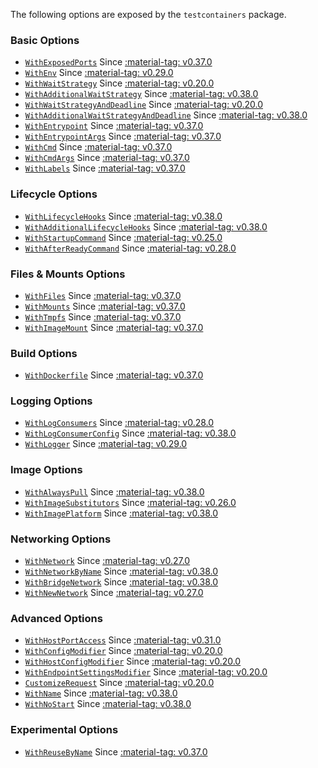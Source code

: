 The following options are exposed by the `testcontainers` package.

### Basic Options

- [`WithExposedPorts`](/features/creating_container/#withexposedports) Since <a href="https://github.com/testcontainers/testcontainers-go/releases/tag/v0.37.0"><span class="tc-version">:material-tag: v0.37.0</span></a>
- [`WithEnv`](/features/creating_container/#withenv) Since <a href="https://github.com/testcontainers/testcontainers-go/releases/tag/v0.29.0"><span class="tc-version">:material-tag: v0.29.0</span></a>
- [`WithWaitStrategy`](/features/creating_container/#withwaitstrategy) Since <a href="https://github.com/testcontainers/testcontainers-go/releases/tag/v0.20.0"><span class="tc-version">:material-tag: v0.20.0</span></a>
- [`WithAdditionalWaitStrategy`](/features/creating_container/#withadditionalwaitstrategy) Since <a href="https://github.com/testcontainers/testcontainers-go/releases/tag/v0.38.0"><span class="tc-version">:material-tag: v0.38.0</span></a>
- [`WithWaitStrategyAndDeadline`](/features/creating_container/#withwaitstrategyanddeadline) Since <a href="https://github.com/testcontainers/testcontainers-go/releases/tag/v0.20.0"><span class="tc-version">:material-tag: v0.20.0</span></a>
- [`WithAdditionalWaitStrategyAndDeadline`](/features/creating_container/#withadditionalwaitstrategyanddeadline) Since <a href="https://github.com/testcontainers/testcontainers-go/releases/tag/v0.38.0"><span class="tc-version">:material-tag: v0.38.0</span></a>
- [`WithEntrypoint`](/features/creating_container/#withentrypoint) Since <a href="https://github.com/testcontainers/testcontainers-go/releases/tag/v0.37.0"><span class="tc-version">:material-tag: v0.37.0</span></a>
- [`WithEntrypointArgs`](/features/creating_container/#withentrypointargs) Since <a href="https://github.com/testcontainers/testcontainers-go/releases/tag/v0.37.0"><span class="tc-version">:material-tag: v0.37.0</span></a>
- [`WithCmd`](/features/creating_container/#withcmd) Since <a href="https://github.com/testcontainers/testcontainers-go/releases/tag/v0.37.0"><span class="tc-version">:material-tag: v0.37.0</span></a>
- [`WithCmdArgs`](/features/creating_container/#withcmdargs) Since <a href="https://github.com/testcontainers/testcontainers-go/releases/tag/v0.37.0"><span class="tc-version">:material-tag: v0.37.0</span></a>
- [`WithLabels`](/features/creating_container/#withlabels) Since <a href="https://github.com/testcontainers/testcontainers-go/releases/tag/v0.37.0"><span class="tc-version">:material-tag: v0.37.0</span></a>

### Lifecycle Options

- [`WithLifecycleHooks`](/features/creating_container/#withlifecyclehooks) Since <a href="https://github.com/testcontainers/testcontainers-go/releases/tag/v0.38.0"><span class="tc-version">:material-tag: v0.38.0</span></a>
- [`WithAdditionalLifecycleHooks`](/features/creating_container/#withadditionallifecyclehooks) Since <a href="https://github.com/testcontainers/testcontainers-go/releases/tag/v0.38.0"><span class="tc-version">:material-tag: v0.38.0</span></a>
- [`WithStartupCommand`](/features/creating_container/#withstartupcommand) Since <a href="https://github.com/testcontainers/testcontainers-go/releases/tag/v0.25.0"><span class="tc-version">:material-tag: v0.25.0</span></a>
- [`WithAfterReadyCommand`](/features/creating_container/#withafterreadycommand) Since <a href="https://github.com/testcontainers/testcontainers-go/releases/tag/v0.28.0"><span class="tc-version">:material-tag: v0.28.0</span></a>

### Files & Mounts Options

- [`WithFiles`](/features/creating_container/#withfiles) Since <a href="https://github.com/testcontainers/testcontainers-go/releases/tag/v0.37.0"><span class="tc-version">:material-tag: v0.37.0</span></a>
- [`WithMounts`](/features/creating_container/#withmounts) Since <a href="https://github.com/testcontainers/testcontainers-go/releases/tag/v0.37.0"><span class="tc-version">:material-tag: v0.37.0</span></a>
- [`WithTmpfs`](/features/creating_container/#withtmpfs) Since <a href="https://github.com/testcontainers/testcontainers-go/releases/tag/v0.37.0"><span class="tc-version">:material-tag: v0.37.0</span></a>
- [`WithImageMount`](/features/creating_container/#withimagemount) Since <a href="https://github.com/testcontainers/testcontainers-go/releases/tag/v0.37.0"><span class="tc-version">:material-tag: v0.37.0</span></a>

### Build Options

- [`WithDockerfile`](/features/creating_container/#withdockerfile) Since <a href="https://github.com/testcontainers/testcontainers-go/releases/tag/v0.37.0"><span class="tc-version">:material-tag: v0.37.0</span></a>

### Logging Options

- [`WithLogConsumers`](/features/creating_container/#withlogconsumers) Since <a href="https://github.com/testcontainers/testcontainers-go/releases/tag/v0.28.0"><span class="tc-version">:material-tag: v0.28.0</span></a>
- [`WithLogConsumerConfig`](/features/creating_container/#withlogconsumerconfig) Since <a href="https://github.com/testcontainers/testcontainers-go/releases/tag/v0.38.0"><span class="tc-version">:material-tag: v0.38.0</span></a>
- [`WithLogger`](/features/creating_container/#withlogger) Since <a href="https://github.com/testcontainers/testcontainers-go/releases/tag/v0.29.0"><span class="tc-version">:material-tag: v0.29.0</span></a>

### Image Options

- [`WithAlwaysPull`](/features/creating_container/#withalwayspull) Since <a href="https://github.com/testcontainers/testcontainers-go/releases/tag/v0.38.0"><span class="tc-version">:material-tag: v0.38.0</span></a>
- [`WithImageSubstitutors`](/features/creating_container/#withimagesubstitutors) Since <a href="https://github.com/testcontainers/testcontainers-go/releases/tag/v0.26.0"><span class="tc-version">:material-tag: v0.26.0</span></a>
- [`WithImagePlatform`](/features/creating_container/#withimageplatform) Since <a href="https://github.com/testcontainers/testcontainers-go/releases/tag/v0.38.0"><span class="tc-version">:material-tag: v0.38.0</span></a>

### Networking Options

- [`WithNetwork`](/features/creating_container/#withnetwork) Since <a href="https://github.com/testcontainers/testcontainers-go/releases/tag/v0.27.0"><span class="tc-version">:material-tag: v0.27.0</span></a>
- [`WithNetworkByName`](/features/creating_container/#withnetworkbyname) Since <a href="https://github.com/testcontainers/testcontainers-go/releases/tag/v0.38.0"><span class="tc-version">:material-tag: v0.38.0</span></a>
- [`WithBridgeNetwork`](/features/creating_container/#withbridgenetwork) Since <a href="https://github.com/testcontainers/testcontainers-go/releases/tag/v0.38.0"><span class="tc-version">:material-tag: v0.38.0</span></a>
- [`WithNewNetwork`](/features/creating_container/#withnewnetwork) Since <a href="https://github.com/testcontainers/testcontainers-go/releases/tag/v0.27.0"><span class="tc-version">:material-tag: v0.27.0</span></a>

### Advanced Options

- [`WithHostPortAccess`](/features/creating_container/#withhostportaccess) Since <a href="https://github.com/testcontainers/testcontainers-go/releases/tag/v0.31.0"><span class="tc-version">:material-tag: v0.31.0</span></a>
- [`WithConfigModifier`](/features/creating_container/#withconfigmodifier) Since <a href="https://github.com/testcontainers/testcontainers-go/releases/tag/v0.20.0"><span class="tc-version">:material-tag: v0.20.0</span></a>
- [`WithHostConfigModifier`](/features/creating_container/#withhostconfigmodifier) Since <a href="https://github.com/testcontainers/testcontainers-go/releases/tag/v0.20.0"><span class="tc-version">:material-tag: v0.20.0</span></a>
- [`WithEndpointSettingsModifier`](/features/creating_container/#withendpointsettingsmodifier) Since <a href="https://github.com/testcontainers/testcontainers-go/releases/tag/v0.20.0"><span class="tc-version">:material-tag: v0.20.0</span></a>
- [`CustomizeRequest`](/features/creating_container/#customizerequest) Since <a href="https://github.com/testcontainers/testcontainers-go/releases/tag/v0.20.0"><span class="tc-version">:material-tag: v0.20.0</span></a>
- [`WithName`](/features/creating_container/#withname) Since <a href="https://github.com/testcontainers/testcontainers-go/releases/tag/v0.38.0"><span class="tc-version">:material-tag: v0.38.0</span></a>
- [`WithNoStart`](/features/creating_container/#withnostart) Since <a href="https://github.com/testcontainers/testcontainers-go/releases/tag/v0.38.0"><span class="tc-version">:material-tag: v0.38.0</span></a>

### Experimental Options

- [`WithReuseByName`](/features/creating_container/#withreusebyname) Since <a href="https://github.com/testcontainers/testcontainers-go/releases/tag/v0.37.0"><span class="tc-version">:material-tag: v0.37.0</span></a>

